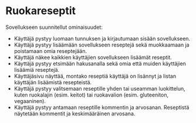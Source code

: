 # Ruokareseptit

Sovellukseen suunnitellut ominaisuudet:

- Käyttäjä pystyy luomaan tunnuksen ja kirjautumaan sisään sovellukseen.
- Käyttäjä pystyy lisäämään sovellukseen reseptejä sekä muokkaamaan ja poistamaan omia reseptejään.
- Käyttäjä näkee kaikkien käyttäjien sovellukseen lisäämät reseptit.
- Käyttäjä pystyy etsimään hakusanalla sekä omia että muiden käyttäjien lisäämiä reseptejä.
- Käyttäjäsivu näyttää, montako reseptiä käyttäjä on lisännyt ja listan käyttäjän lisäämistä resepteistä.
- Käyttäjä pystyy valitsemaan reseptille yhden tai useamman luokittelun, kuten ruokalajin (esim. keitot) tai ruokavalion (esim. gluteeniton, vegaaninen).
- Käyttäjä pystyy antamaan reseptille kommentin ja arvosanan. Reseptistä näytetään kommentit ja keskimääräinen arvosana.
